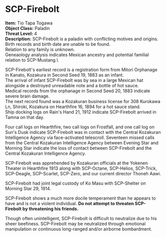 # SCP-Firebolt
**Item:** Tio Tapa Togawa\
**Object Class:** Paladin\
**Threat Level:** 4\
**Description:** SCP-Firebolt is a paladin with conflicting motives and origins.\
Birth records and birth date are unable to be found.\
Relation to any family is unknown.\
Geneaology analysis indicates Mexican ancestry and potential familial relation to SCP-Mustang.\

SCP-Firebolt's earliest record is a registration form from Mitori Orphanage in Kanato, Kozakura in Second Seed 19, 1883 as an infant.\
The arrival of infant SCP-Firebolt was by sea in a large Mexican hat alongside a destroyed unreadable note and a bottle of hot sauce.\
Medical records from the orphanage in Second Seed 20, 1883 indicate severe brain damage.\
The next record found was a Kozakuran business license for 308 Kurokawa Ln, Shiroki, Kozakura on Hearthfire 16, 1894 for a hot sauce stand.\
Ship docking logs on Rain's Hand 21, 1912 indicate SCP-Firebolt arrived in Tamna on that day.

Four call logs on Hearthfire, two call logs on Frostfall, and one call log on Sun's Dusk indicate SCP-Firebolt was in contact with the Central Kozakuran Intelligence Agency via face-activated telescroll. 
Seventeen missed calls from the Central Kozakuran Intelligence Agency between Evening Star and Morning Star indicate the loss of contact between SCP-Firebolt and the Central Kozakuran Intelligence Agency.

SCP-Firebolt was apprehended by Kozakuran officials at the Yokenen Theater in Hearthfire 1913 along with SCP-Octane, SCP-Helios, SCP-Trick, SCP-Deagle, SCP-Scarlet, SCP-Zero, and our current director Thoneh Aawi.

SCP-Firebolt had joint legal custody of Ko Masu with SCP-Shelter on Morning Star 29, 1914.

SCP-Firebolt shows a much more docile temperament than he appears to have and is not a violent individual. **Do not attempt to threaten SCP-Firebolt by threatening his friends.**

Though often unintelligent, SCP-Firebolt is difficult to neutralize due to his sheer beefiness. SCP-Firebolt may be neutralized through emotional manipulation or continuous long-ranged and/or airborne bombardment.
